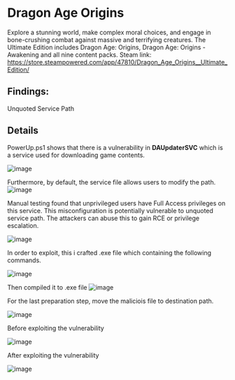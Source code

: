 <h1>Dragon Age Origins</h1>

Explore a stunning world, make complex moral choices, and engage in bone-crushing combat against massive and terrifying creatures. The Ultimate Edition includes Dragon Age: Origins, Dragon Age: Origins - Awakening and all nine content packs.
Steam link: https://store.steampowered.com/app/47810/Dragon_Age_Origins__Ultimate_Edition/

Findings:
---
Unquoted Service Path

**Details**
---

PowerUp.ps1 shows that there is a vulnerability in **DAUpdaterSVC** which is a service used for downloading game contents.

![image](https://github.com/user-attachments/assets/81c30774-1a05-4148-9ab7-b79aa10a57ac)

Furthermore, by default, the service file allows users to modify the path.
![image](https://github.com/user-attachments/assets/21b55fc8-6c4b-432b-bc76-403e5150f1b5)

Manual testing found that unprivileged users have Full Access privileges on this service. This misconfiguration is potentially vulnerable to unquoted service path. The attackers can abuse this to gain RCE or privilege escalation.

![image](https://github.com/user-attachments/assets/608637dc-ba15-4b12-9880-0c9f11afeed6)

In order to exploit, this i crafted .exe file which containing the following commands.

![image](https://github.com/user-attachments/assets/242cfb65-7da7-4b59-87b1-bbe210347dc6)

Then compiled it to .exe file
![image](https://github.com/user-attachments/assets/caaff9a5-2e9e-4570-937f-b993d6092dbe)

For the last preparation step, move the maliciois file to destination path.

![image](https://github.com/user-attachments/assets/872cfae9-8bbd-420b-bbe5-5e80c140de3f)

Before exploiting the vulnerability

![image](https://github.com/user-attachments/assets/5c39435e-bad3-4734-bedc-cd8188ef7507)

After exploiting the vulnerability

![image](https://github.com/user-attachments/assets/15fd20ca-77c3-451f-9873-42630f3d8b21)
